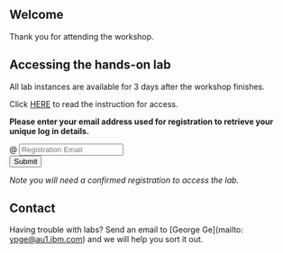 <script src="https://ajax.googleapis.com/ajax/libs/jquery/3.1.0/jquery.min.js"></script>
<script src="./wildfire-labs.js"></script>
<link href="https://cdn.jsdelivr.net/npm/bootstrap@5.1.0/dist/css/bootstrap.min.css" rel="stylesheet" integrity="sha384-KyZXEAg3QhqLMpG8r+8fhAXLRk2vvoC2f3B09zVXn8CA5QIVfZOJ3BCsw2P0p/We" crossorigin="anonymous">

## Welcome
Thank you for attending the workshop.

## Accessing the hands-on lab

All lab instances are available for 3 days after the workshop finishes.

Click [HERE](labs.pdf) to read the instruction for access.

**Please enter your email address used for registration to retrieve your unique log in details.**

<div class="input-group mb-3 col-6">
<span class="input-group-text" id="basic-addon1">@</span>
<input type="email" class="form-control" placeholder="Registration Email" aria-label="Email" aria-describedby="basic-addon1" id="registration-email">
</div>
<div class="col-6">
<button class="btn btn-primary" type="submit" onclick="getLab(document.getElementById('registration-email').value)">Submit</button>
</div>
<div id="lab" class=".container"></div>

*Note you will need a confirmed registration to access the lab.*

## Contact

Having trouble with labs? Send an email to [George Ge](mailto: ypge@au1.ibm.com) and we will help you sort it out.
